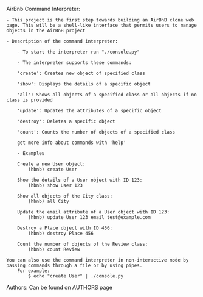 AirBnb Command Interpreter:

	- This project is the first step towards building an AirBnB clone web page. This will be a shell-like interface that permits users to manage objects in the AirBnB project

	- Description of the command interpreter:

		- To start the interpreter run "./console.py"

		- The interpreter supports these commands:

		'create': Creates new object of specified class

		'show': Displays the details of a specific object

		'all': Shows all objects of a specified class or all objects if no class is provided

		'update': Updates the attributes of a specific object

		'destroy': Deletes a specific object

		'count': Counts the number of objects of a specified class

		get more info about commands with 'help'

		- Examples

		Create a new User object:
			(hbnb) create User
			
		Show the details of a User object with ID 123:
			(hbnb) show User 123

		Show all objects of the City class:
			(hbnb) all City

		Update the email attribute of a User object with ID 123:
			(hbnb) update User 123 email test@example.com

		Destroy a Place object with ID 456:
			(hbnb) destroy Place 456

		Count the number of objects of the Review class:
			(hbnb) count Review

	You can also use the command interpreter in non-interactive mode by passing commands through a file or by using pipes. 
		For example:
			$ echo "create User" | ./console.py

Authors: Can be found on AUTHORS page
